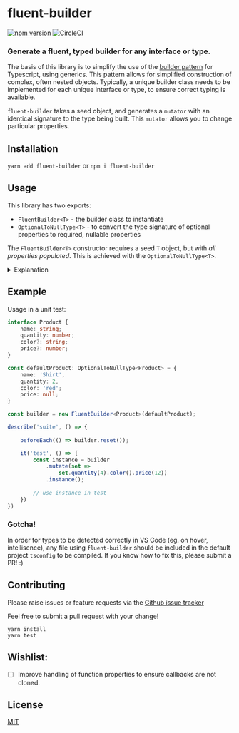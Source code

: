 # fluent-builder 
[![npm version](https://badge.fury.io/js/fluent-builder.svg)](https://badge.fury.io/js/fluent-builder) [![CircleCI](https://circleci.com/gh/develohpanda/fluent-builder.svg?style=svg)](https://circleci.com/gh/develohpanda/fluent-builder)

### Generate a fluent, typed builder for any interface or type.

The basis of this library is to simplify the use of the [builder pattern](https://sourcemaking.com/design_patterns/builder) for Typescript, using generics. This pattern allows for simplified construction of complex, often nested objects. Typically, a unique builder class needs to be implemented for each unique interface or type, to ensure correct typing is available.

`fluent-builder` takes a seed object, and generates a `mutator` with an identical signature to the type being built. This `mutator` allows you to change particular properties.

## Installation

`yarn add fluent-builder` or `npm i fluent-builder`

## Usage

This library has two exports:

- `FluentBuilder<T>` - the builder class to instantiate
- `OptionalToNullType<T>` - to convert the type signature of optional properties to required, nullable properties

The `FluentBuilder<T>` constructor requires a seed `T` object, but with _all properties populated_. This is achieved with the `OptionalToNullType<T>`. 

<details>
<summary>Explanation</code></summary>

As a side effect of types not existing at runtime, all unset optional properties on the seed object will not have a subsequent mutator function. 

The proxy type `OptionalToNullType<T>` will convert the type signature of optional properties from `{ num?: number }` to `{ num: number | null }`;
</details>

## Example

Usage in a unit test:

```ts
interface Product {
    name: string;
    quantity: number;
    color?: string;
    price?: number;
}

const defaultProduct: OptionalToNullType<Product> = {
    name: 'Shirt',
    quantity: 2,
    color: 'red';
    price: null;
}

const builder = new FluentBuilder<Product>(defaultProduct);

describe('suite', () => {
    
    beforeEach(() => builder.reset());

    it('test', () => {
        const instance = builder
            .mutate(set => 
                set.quantity(4).color().price(12))
            .instance();
        
        // use instance in test
    })
})
```

### Gotcha!

In order for types to be detected correctly in VS Code (eg. on hover, intellisence), any file using `fluent-builder` should be included in the default project `tsconfig` to be compiled. If you know how to fix this, please submit a PR! :)

## Contributing

Please raise issues or feature requests via the [Github issue tracker](https://github.com/develohpanda/fluent-builder/issues?q=is%3Aissue+is%3Aopen+sort%3Aupdated-desc)

Feel free to submit a pull request with your change!

```
yarn install
yarn test
```

## Wishlist:
- [ ] Improve handling of function properties to ensure callbacks are not cloned.

## License

[MIT](LICENSE)
